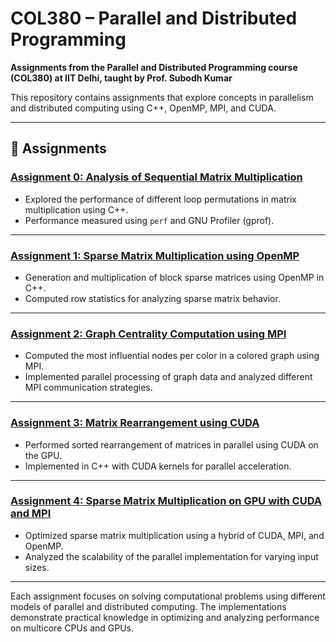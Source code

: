 # COL380 – Parallel and Distributed Programming  
**Assignments from the Parallel and Distributed Programming course (COL380) at IIT Delhi, taught by Prof. Subodh Kumar**

This repository contains assignments that explore concepts in parallelism and distributed computing using C++, OpenMP, MPI, and CUDA.

---

## 📁 Assignments

### [Assignment 0: Analysis of Sequential Matrix Multiplication](./Assignment_0_Sequential_Matrix_Mult_Analysis)
- Explored the performance of different loop permutations in matrix multiplication using C++.
- Performance measured using `perf` and GNU Profiler (gprof).

---

### [Assignment 1: Sparse Matrix Multiplication using OpenMP](./Assignment_1_Sparse_MatMul_OpenMP)
- Generation and multiplication of block sparse matrices using OpenMP in C++.
- Computed row statistics for analyzing sparse matrix behavior.

---

### [Assignment 2: Graph Centrality Computation using MPI](./Assignment_2_MPI_Parallel_Graph_Centrality)
- Computed the most influential nodes per color in a colored graph using MPI.
- Implemented parallel processing of graph data and analyzed different MPI communication strategies.

---

### [Assignment 3: Matrix Rearrangement using CUDA](./Assignment_3_CUDA_Matrix_Rearrangement)
- Performed sorted rearrangement of matrices in parallel using CUDA on the GPU.
- Implemented in C++ with CUDA kernels for parallel acceleration.

---

### [Assignment 4: Sparse Matrix Multiplication on GPU with CUDA and MPI](./Assignment_4_CUDA_MPI_Sparse_MatMul)
- Optimized sparse matrix multiplication using a hybrid of CUDA, MPI, and OpenMP.
- Analyzed the scalability of the parallel implementation for varying input sizes.

---

Each assignment focuses on solving computational problems using different models of parallel and distributed computing. The implementations demonstrate practical knowledge in optimizing and analyzing performance on multicore CPUs and GPUs.
